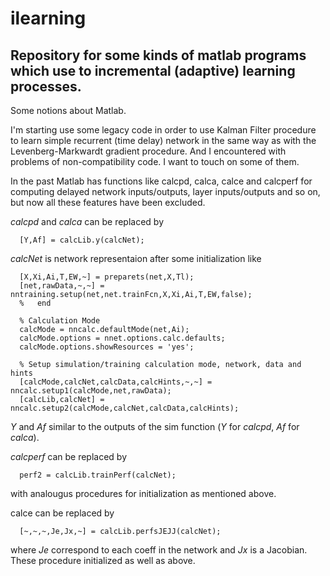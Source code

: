 ilearning
=========

Repository for some kinds of matlab programs which use to incremental (adaptive) learning processes.
----------------------------------------------------------------------------------------------------


Some notions about Matlab.

I'm starting use some legacy code in order to use Kalman Filter procedure to learn simple recurrent (time delay) network in the same way as with the Levenberg-Markwardt gradient procedure. And I encountered with problems of non-compatibility code. I want to touch on some of them.

In the past Matlab has functions like calcpd, calca, calce and calcperf for computing delayed network inputs/outputs, layer inputs/outputs and so on, but now all these features have been excluded.

_calcpd_ and _calca_ can be replaced by
```
  [Y,Af] = calcLib.y(calcNet);
```
_calcNet_ is network representaion after some initialization like
```
  [X,Xi,Ai,T,EW,~] = preparets(net,X,Tl);
  [net,rawData,~,~] = nntraining.setup(net,net.trainFcn,X,Xi,Ai,T,EW,false);
  %   end
  
  % Calculation Mode
  calcMode = nncalc.defaultMode(net,Ai);
  calcMode.options = nnet.options.calc.defaults;
  calcMode.options.showResources = 'yes';

  % Setup simulation/training calculation mode, network, data and hints
  [calcMode,calcNet,calcData,calcHints,~,~] = nncalc.setup1(calcMode,net,rawData);
  [calcLib,calcNet] = nncalc.setup2(calcMode,calcNet,calcData,calcHints);
```
*Y* and *Af* similar to the outputs of the sim function (*Y* for _calcpd_, *Af* for _calca_).

_calcperf_ can be replaced by 
```  
  perf2 = calcLib.trainPerf(calcNet);
```
with analougus procedures for initialization as mentioned above.

calce can be replaced by
```
  [~,~,~,Je,Jx,~] = calcLib.perfsJEJJ(calcNet);
```
where  *Je* correspond to each coeff in the network and *Jx* is a Jacobian.
These procedure initialized as well as above.

